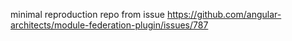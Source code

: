 minimal reproduction repo from issue https://github.com/angular-architects/module-federation-plugin/issues/787